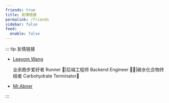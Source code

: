 ```yaml
---
friends: true
title: 友情链接
permalink: /friends
sidebar: false
feed:
  enable: false
---
```


::: tip 友情链接
- [Leeyom Wang](https://blog.leeyom.top/)

   业余跑步爱好者 Runner 🏃|后端工程师 Backend Engineer 👨‍💻|碳水化合物终结者 Carbohydrate Terminator🍜

- [Mr.Abner](https://abnermai.gitee.io/abnermaiblog/)

::: 